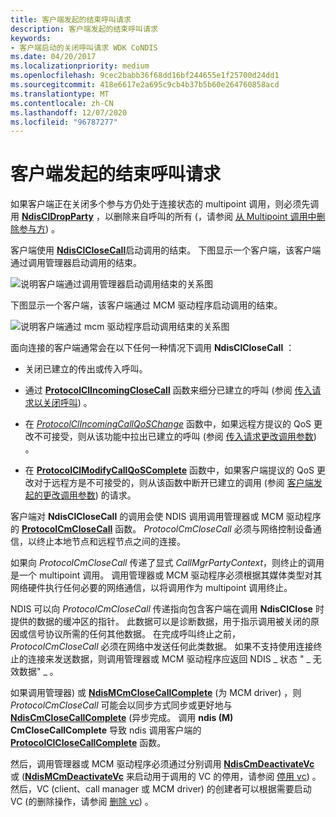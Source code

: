 ```yaml
---
title: 客户端发起的结束呼叫请求
description: 客户端发起的结束呼叫请求
keywords:
- 客户端启动的关闭呼叫请求 WDK CoNDIS
ms.date: 04/20/2017
ms.localizationpriority: medium
ms.openlocfilehash: 9cec2babb36f68dd16bf244655e1f25700d24dd1
ms.sourcegitcommit: 418e6617e2a695c9cb4b37b5b60e264760858acd
ms.translationtype: MT
ms.contentlocale: zh-CN
ms.lasthandoff: 12/07/2020
ms.locfileid: "96787277"
---
```

# <a name="client-initiated-request-to-close-a-call"></a>客户端发起的结束呼叫请求





如果客户端正在关闭多个参与方仍处于连接状态的 multipoint 调用，则必须先调用 [**NdisClDropParty**](/windows-hardware/drivers/ddi/ndis/nf-ndis-ndiscldropparty) ，以删除来自呼叫的所有 (，请参阅 [从 Multipoint 调用中删除参与方](dropping-a-party-from-a-multipoint-call.md)) 。

客户端使用 [**NdisClCloseCall**](/windows-hardware/drivers/ddi/ndis/nf-ndis-ndisclclosecall)启动调用的结束。 下图显示一个客户端，该客户端通过调用管理器启动调用的结束。

![说明客户端通过调用管理器启动调用结束的关系图](images/cm-20.png)

下图显示一个客户端，该客户端通过 MCM 驱动程序启动调用的结束。

![说明客户端通过 mcm 驱动程序启动调用结束的关系图](images/fig1-20.png)

面向连接的客户端通常会在以下任何一种情况下调用 **NdisClCloseCall** ：

-   关闭已建立的传出或传入呼叫。

-   通过 [**ProtocolClIncomingCloseCall**](/windows-hardware/drivers/ddi/ndis/nc-ndis-protocol_cl_incoming_close_call) 函数来细分已建立的呼叫 (参阅 [传入请求以关闭呼叫](incoming-request-to-close-a-call.md)) 。

-   在 [*ProtocolClIncomingCallQoSChange*](/windows-hardware/drivers/ddi/ndis/nc-ndis-protocol_cl_incoming_call_qos_change) 函数中，如果远程方提议的 QoS 更改不可接受，则从该功能中拉出已建立的呼叫 (参阅 [传入请求更改调用参数](incoming-request-to-change-call-parameters.md)) 。

-   在 [**ProtocolClModifyCallQoSComplete**](/windows-hardware/drivers/ddi/ndis/nc-ndis-protocol_cl_modify_call_qos_complete) 函数中，如果客户端提议的 QoS 更改对于远程方是不可接受的，则从该函数中断开已建立的调用 (参阅 [客户端发起的更改调用参数](client-initiated-request-to-change-call-parameters.md)) 的请求。

客户端对 **NdisClCloseCall** 的调用会使 NDIS 调用调用管理器或 MCM 驱动程序的 [**ProtocolCmCloseCall**](/windows-hardware/drivers/ddi/ndis/nc-ndis-protocol_cm_close_call) 函数。 *ProtocolCmCloseCall* 必须与网络控制设备通信，以终止本地节点和远程节点之间的连接。

如果向 *ProtocolCmCloseCall* 传递了显式 *CallMgrPartyContext*，则终止的调用是一个 multipoint 调用。 调用管理器或 MCM 驱动程序必须根据其媒体类型对其网络硬件执行任何必要的网络通信，以将调用作为 multipoint 调用终止。

NDIS 可以向 *ProtocolCmCloseCall* 传递指向包含客户端在调用 **NdisClClose** 时提供的数据的缓冲区的指针。 此数据可以是诊断数据，用于指示调用被关闭的原因或信号协议所需的任何其他数据。 在完成呼叫终止之前， *ProtocolCmCloseCall* 必须在网络中发送任何此类数据。 如果不支持使用连接终止的连接来发送数据，则调用管理器或 MCM 驱动程序应返回 NDIS \_ 状态 " \_ 无效数据" \_ 。

如果调用管理器) 或 [**NdisMCmCloseCallComplete**](/windows-hardware/drivers/ddi/ndis/nf-ndis-ndismcmclosecallcomplete) (为 MCM driver) ，则 *ProtocolCmCloseCall* 可能会以同步方式同步或更好地与 [**NdisCmCloseCallComplete**](/windows-hardware/drivers/ddi/ndis/nf-ndis-ndiscmclosecallcomplete) (异步完成。 调用 **ndis (M) CmCloseCallComplete** 导致 ndis 调用客户端的 [**ProtocolClCloseCallComplete**](/windows-hardware/drivers/ddi/ndis/nc-ndis-protocol_cl_close_call_complete) 函数。

然后，调用管理器或 MCM 驱动程序必须通过分别调用 [**NdisCmDeactivateVc**](/windows-hardware/drivers/ddi/ndis/nf-ndis-ndiscmdeactivatevc) 或 ([**NdisMCmDeactivateVc**](/windows-hardware/drivers/ddi/ndis/nf-ndis-ndismcmdeactivatevc) 来启动用于调用的 VC 的停用，请参阅 [停用 vc](deactivating-a-vc.md)) 。 然后，VC (client、call manager 或 MCM driver) 的创建者可以根据需要启动 VC (的删除操作，请参阅 [删除 vc](deleting-a-vc.md)) 。

 

